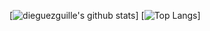 [![dieguezguille's github stats](https://github-readme-stats.vercel.app/api?username=dieguezguille)]
[![Top Langs](https://github-readme-stats.vercel.app/api/top-langs/?username=dieguezguille)]
